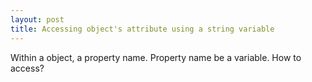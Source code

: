 ```yaml
---
layout: post
title: Accessing object's attribute using a string variable
---
```

Within a object, a property name. Property name be a variable. How to access?
<!--stackedit_data:
eyJoaXN0b3J5IjpbLTEzMTg2OTY0ODFdfQ==
-->